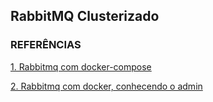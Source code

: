 ## RabbitMQ Clusterizado


### REFERÊNCIAS

[1. Rabbitmq com docker-compose](https://www.concrete.com.br/2016/12/19/rabbitmq-docker-compose/)

[2. Rabbitmq com docker, conhecendo o admin](https://medium.com/dockerbr/rabbitmq-com-docker-conhecendo-o-admin-cc81f3f6ac3b)
